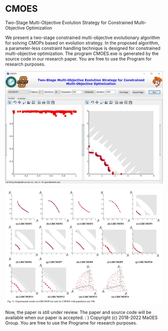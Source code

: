 # CMOES
Two-Stage Multi-Objective Evolution Strategy for Constrained Multi-Objective Optimization

We present a two-stage constrained multi-objective evolutionary algorithm for solving CMOPs based on evolution strategy. In the proposed algorithm, a parameter-less constraint handling technique is designed for constrained multi-objective optimization. 
The program CMOES.exe is generated by the source code in our research paper. You are free to use the Program for research purposes.

![Alt text](https://github.com/MaOEA/CMOES/blob/main/Images/a.jpg)

![Alt text](https://github.com/MaOEA/CMOES/blob/main/Images/b.jpg)


Now, the paper is still under review. The paper and source code will be available when our paper is accepted. : )
Copyright (c) 2018-2022 MaOES Group. You are free to use the Programe for research purposes.
